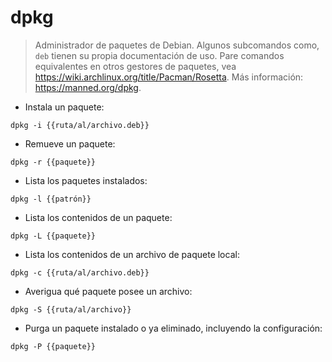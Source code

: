 # dpkg

> Administrador de paquetes de Debian.
> Algunos subcomandos como, `deb` tienen su propia documentación de uso.
> Pare comandos equivalentes en otros gestores de paquetes, vea <https://wiki.archlinux.org/title/Pacman/Rosetta>.
> Más información: <https://manned.org/dpkg>.

- Instala un paquete:

`dpkg -i {{ruta/al/archivo.deb}}`

- Remueve un paquete:

`dpkg -r {{paquete}}`

- Lista los paquetes instalados:

`dpkg -l {{patrón}}`

- Lista los contenidos de un paquete:

`dpkg -L {{paquete}}`

- Lista los contenidos de un archivo de paquete local:

`dpkg -c {{ruta/al/archivo.deb}}`

- Averigua qué paquete posee un archivo:

`dpkg -S {{ruta/al/archivo}}`

- Purga un paquete instalado o ya eliminado, incluyendo la configuración:

`dpkg -P {{paquete}}`
